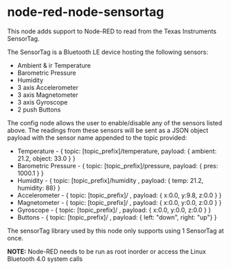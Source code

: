 node-red-node-sensortag
=======================

This node adds support to Node-RED to read from the Texas Instruments SensorTag.

The SensorTag is a Bluetooth LE device hosting the following sensors:
* Ambient & ir Temperature
* Barometric Pressure
* Humidity
* 3 axis Accelerometer
* 3 axis Magnetometer
* 3 axis Gyroscope
* 2 push Buttons

The config node allows the user to enable/disable any of the sensors listed above. The readings from 
these sensors will be sent as a JSON object payload with the sensor name appended to the topic provided:

* Temperature - { topic: [topic_prefix]/temperature, payload: { ambient: 21.2, object: 33.0 } } 
* Barometric Pressure - { topic: [topic_prefix]/pressure, payload: { pres: 1000.1 } }
* Humidity - { topic: [topic_prefix]/humidity , payload: { temp: 21.2, humidity: 88} }
* Accelerometer - { topic: [topic_prefix]/ , payload: { x:0.0, y:9.8, z:0.0 } }
* Magnetometer - { topic: [topic_prefix]/ , payload: { x:0.0, y:0.0, z:0.0 } }
* Gyroscope - { topic: [topic_prefix]/ , payload: { x:0.0, y:0.0, z:0.0 } }
* Buttons - { topic: [topic_prefix]/ , payload: { left: "down", right: "up"} }

The sensorTag library used by this node only supports using 1 SensorTag at once.

**NOTE:** Node-RED needs to be run as root inorder or access the Linux Bluetooth 4.0 system calls